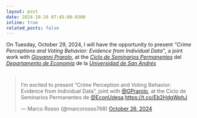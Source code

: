 ```yaml
---
layout: post
date: 2024-10-26 07:45:00-0300
inline: true
related_posts: false
---
```


On Tuesday, October 29, 2024, I will have the opportunity to present <i>“Crime Perceptions and Voting Behavior: Evidence from Individual Data”</i>, a joint work with <i>[Giovanni Prarolo](https://sites.google.com/site/giovanniprarolo/)</i>, at the <i>[Ciclo de Seminarios Permanentes](https://udesa.edu.ar/departamento-de-economia/seminarios-y-actividades)</i> del <i>[Departamento de Economía](https://udesa.edu.ar/departamento-de-economia)</i> de la <i>[Universidad de San Andrés](https://udesa.edu.ar)</i>

<div class="mt-2" style="display: flex; justify-content: center;">
  <blockquote class="twitter-tweet"><p lang="en" dir="ltr">I’m excited to present “Crime Perception and Voting Behavior: Evidence from Individual Data”, joint with <a href="https://twitter.com/GPrarolo?ref_src=twsrc%5Etfw">@GPrarolo</a>, at the Ciclo de Seminarios Permanentes de <a href="https://twitter.com/EconUdesa?ref_src=twsrc%5Etfw">@EconUdesa</a>.<a href="https://t.co/Eb2HdgWphJ">https://t.co/Eb2HdgWphJ</a></p>&mdash; Marco Rosso (@marcorosso768) <a href="https://twitter.com/marcorosso768/status/1850131040032997789?ref_src=twsrc%5Etfw">October 26, 2024</a></blockquote> <script async src="https://platform.twitter.com/widgets.js" charset="utf-8"></script>
</div>
